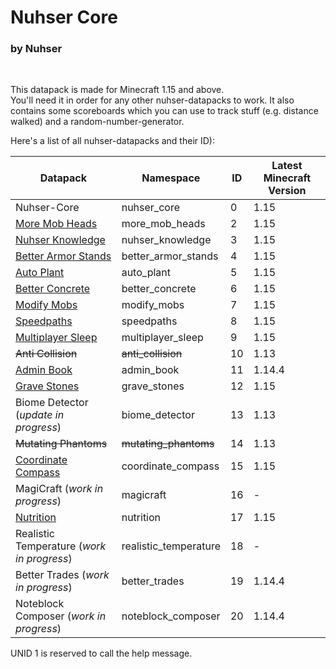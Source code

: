 # Nuhser Core

### by Nuhser

<br>

This datapack is made for Minecraft 1.15 and above.  
You'll need it in order for any other nuhser-datapacks to work. It also contains some scoreboards which you can use to track stuff (e.g. distance walked) and a random-number-generator.

Here's a list of all nuhser-datapacks and their ID):  

| Datapack                                                                                   | Namespace             | ID   | Latest Minecraft Version |
| ------------------------------------------------------------------------------------------ | --------------------- | ---- | ------------------------ |
| Nuhser-Core                                                                                | nuhser_core           | 0    | 1.15                     |
| [More Mob Heads](https://github.com/Nuhser/more_mob_heads "More Mob Heads")                | more_mob_heads        | 2    | 1.15                     |
| [Nuhser Knowledge](https://github.com/Nuhser/nuhser_knowledge "Nuhser Knowledge")          | nuhser_knowledge      | 3    | 1.15                     |
| [Better Armor Stands](https://github.com/Nuhser/better_armor_stands "Better Armor Stands") | better_armor_stands   | 4    | 1.15                     |
| [Auto Plant](https://github.com/Nuhser/auto_plant "Auto Plant")                            | auto_plant            | 5    | 1.15                     |
| [Better Concrete](https://github.com/Nuhser/better_concrete "Better Concrete")             | better_concrete       | 6    | 1.15                     |
| [Modify Mobs](https://github.com/Nuhser/modify_mobs "Modify Mobs")                         | modify_mobs           | 7    | 1.15                     |
| [Speedpaths](https://github.com/Nuhser/speedpaths "Speedpaths")                            | speedpaths            | 8    | 1.15                     |
| [Multiplayer Sleep](https://github.com/Nuhser/multiplayer_sleep "Multiplayer Sleep")       | multiplayer_sleep     | 9    | 1.15                     |
| ~~Anti Collision~~                                                                         | ~~anti_collision~~    | 10   | 1.13                     |
| [Admin Book](https://github.com/Nuhser/admin_book "Admin Book")                            | admin_book            | 11   | 1.14.4                   |
| [Grave Stones](https://github.com/Nuhser/grave_stones "Grave Stones")                      | grave_stones          | 12   | 1.15                     |
| Biome Detector (*update in progress*)                                                      | biome_detector        | 13   | 1.13                     |
| ~~Mutating Phantoms~~                                                                      | ~~mutating_phantoms~~ | 14   | 1.13                     |
| [Coordinate Compass](https://github.com/Nuhser/coordinate_compass "Coordinate Compass")    | coordinate_compass    | 15   | 1.15                     |
| MagiCraft (*work in progress*)                                                             | magicraft             | 16   | -                        |
| [Nutrition](https://github.com/Nuhser/nutrition "Nutrition")                               | nutrition             | 17   | 1.15                     |
| Realistic Temperature (*work in progress*)                                                 | realistic_temperature | 18   | -                        |
| Better Trades (*work in progress*)                                                         | better_trades         | 19   | 1.14.4                   |
| Noteblock Composer (*work in progress*)                                                    | noteblock_composer    | 20   | 1.14.4                   |

UNID 1 is reserved to call the help message.
